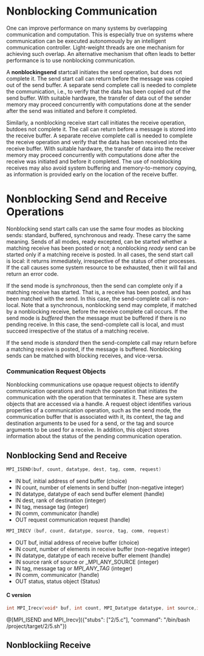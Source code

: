 # Nonblocking Communication

One can improve performance on many systems by overlapping communication and computation.   This  is  especially  true  on  systems  where  communication  can  be  executed  autonomously by an intelligent communication controller.  Light-weight threads are one mechanism  for  achieving  such  overlap.   An  alternative  mechanism  that  often  leads  to  better performance is to use nonblocking communication.  

A **nonblockingsend** startcall initiates the send operation, but does not complete it.  The send start call can return before the message was copied out of the send buffer.  A separate send complete call is needed to complete the communication, i.e., to verify that the data has been copied out of the send buffer.  With suitable hardware, the transfer of data out of the sender memory may proceed concurrently with computations done at the sender after the send was initiated and before it completed. 

Similarly, a nonblocking receive start call initiates the receive operation, butdoes not complete it.  The call can return before a message is stored into the receive buffer. A separate receive complete call is needed to complete the receive operation and verify that the data has been received into the receive buffer.  With suitable hardware, the transfer of data into the receiver memory may proceed concurrently with computations done after the receive was initiated and before it completed.  The use of nonblocking receives may also avoid system buffering and memory-to-memory copying,  as information is provided early on the location of the receive buffer.

# Nonblocking Send and Receive Operations

Nonblocking send start calls can use the same four modes as blocking sends: standard, buffered, synchronous and ready.  These carry the same meaning.  Sends of all modes, ready excepted, can be started whether a matching receive has been posted or not; a nonblocking _ready_ send can be started only if a matching receive is posted.  In all cases, the send start call is local:  it returns immediately, irrespective of the status of other processes.  If the call causes  some  system  resource  to  be  exhausted,  then  it  will  fail  and  return  an  error  code. 

If the send mode is _synchronous_, then the send can complete only if a matching receive has started.  That is, a receive has been posted, and has been matched with the send.  In this case, the send-complete call is non-local.  Note that a synchronous, nonblocking send may complete, if matched by a nonblocking receive, before the receive complete call occurs. If the send mode is _buffered_ then the message must be buffered if there is no pending receive.  In this case, the send-complete call is local, and must succeed irrespective of the status of a matching receive.

If the send mode is _standard_ then the send-complete call may return before a matching receive is posted, if the message is buffered. Nonblocking sends can be matched with blocking receives, and vice-versa.

### Communication Request Objects

Nonblocking communications use opaque request objects to identify communication operations and match the operation that initiates the communication with the operation that terminates it.  These are system objects that are accessed via a handle.  A request object identifies various properties of a communication operation, such as the send mode, the communication buffer that is associated with it, its context, the tag and destination arguments to be used for a send, or the tag and source arguments to be used for a receive.  In addition, this object stores information about the status of the pending communication operation.

## Nonblocking Send and Receive

```c
MPI_ISEND(buf, count, datatype, dest, tag, comm, request)
```
- IN buf, initial address of send buffer (choice)
- IN count, number of elements in send buffer (non-negative integer)
- IN datatype, datatype of each send buffer element (handle)
- IN dest, rank of destination (integer)
- IN tag, message tag (integer)
- IN comm, communicator (handle)
- OUT request communication request (handle)

```c
MPI_IRECV (buf, count, datatype, source, tag, comm, request)
```
- OUT buf, initial address of receive buffer (choice)
- IN count, number of elements in receive buffer (non-negative integer)
- IN datatype, datatype of each receive buffer element (handle)
- IN source rank of source or _MPI\_ANY\_SOURCE (integer) 
- IN tag, message tag or _MPI\_ANY\_TAG_ (integer)
- IN comm, communicator (handle)
- OUT status, status object (Status)

#### C version
```c
int MPI_Irecv(void* buf, int count, MPI_Datatype datatype, int source,int tag, MPI_Comm comm, MPI_Request *request)
```

@[MPI_ISEND and MPI_Irecv]({"stubs": ["2/5.c"], "command": "/bin/bash /project/target/2/5.sh"})


## Nonblockiing Receive